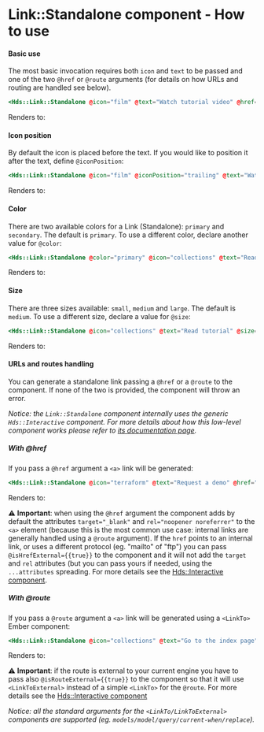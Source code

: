 # Link::Standalone component - How to use

#### Basic use

The most basic invocation requires both `icon` and `text` to be passed and one of the two `@href` or `@route` arguments (for details on how URLs and routing are handled see below).

```handlebars
<Hds::Link::Standalone @icon="film" @text="Watch tutorial video" @href="..." />
```

Renders to:

#### Icon position

By default the icon is placed before the text. If you would like to position it after the text, define `@iconPosition`:

```handlebars
<Hds::Link::Standalone @icon="film" @iconPosition="trailing" @text="Watch tutorial video" @href="..." />
```

Renders to:

#### Color

There are two available colors for a Link (Standalone): `primary` and `secondary`. The default is `primary`. To use a different color, declare another value for `@color`:

```handlebars
<Hds::Link::Standalone @color="primary" @icon="collections" @text="Read tutorial" @href="..." />
```

Renders to:

  

#### Size

There are three sizes available: `small`, `medium` and `large`. The default is `medium`. To use a different size, declare a value for `@size`:

```handlebars
<Hds::Link::Standalone @icon="collections" @text="Read tutorial" @size="small" @href="..." />
```

Renders to:

  
  

#### URLs and routes handling

You can generate a standalone link passing a `@href` or a `@route` to the component. If none of the two is provided, the component will throw an error.

_Notice: the `Link::Standalone` component internally uses the generic `Hds::Interactive` component. For more details about how this low-level component works please refer to [its documentation page](/utilities/interactive/01_overview/)._

##### With @href

If you pass a `@href` argument a `<a>` link will be generated:

```handlebars
<Hds::Link::Standalone @icon="terraform" @text="Request a demo" @href="https://www.hashicorp.com/request-demo/terraform" />
```

Renders to:

⚠️ **Important**: when using the `@href` argument the component adds by default the attributes `target="_blank"` and `rel="noopener noreferrer"` to the `<a>` element (because this is the most common use case: internal links are generally handled using a `@route` argument). If the `href` points to an internal link, or uses a different protocol (eg. "mailto" of "ftp") you can pass `@isHrefExternal={{true}}` to the component and it will not add the `target` and `rel` attributes (but you can pass yours if needed, using the `...attributes` spreading. For more details see the [Hds::Interactive component](/utilities/interactive/01_overview/).

##### With @route

If you pass a `@route` argument a `<a>` link will be generated using a `<LinkTo>` Ember component:

```handlebars
<Hds::Link::Standalone @icon="collections" @text="Go to the index page" @route="my.page.route" @model="my.page.model" />
```

Renders to:

⚠️ **Important**: if the route is external to your current engine you have to pass also `@isRouteExternal={{true}}` to the component so that it will use `<LinkToExternal>` instead of a simple `<LinkTo>` for the `@route`. For more details see the [Hds::Interactive component](/utilities/interactive/01_overview/)

_Notice: all the standard arguments for the `<LinkTo/LinkToExternal>` components are supported (eg. `models/model/query/current-when/replace`)._